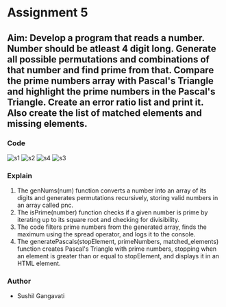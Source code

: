 # Assignment 5
## Aim: Develop a program that reads a number. Number should be atleast 4 digit long. Generate all possible permutations and combinations of that number and find prime from that. Compare the prime numbers array with Pascal's Triangle and highlight the prime numbers in the Pascal's Triangle. Create an error ratio list and print it. Also create the list of matched elements and missing elements.

### Code
![s1](https://github.com/SushilInventyv/Training_Inventyv/assets/153286178/a059526a-3887-4df5-a65c-c41b3ab2ffca)
![s2](https://github.com/SushilInventyv/Training_Inventyv/assets/153286178/7e72556a-eeb0-4fb0-aa03-c5532aa05b9e)
![s4](https://github.com/SushilInventyv/Training_Inventyv/assets/153286178/1044598f-5f90-4edd-9210-25e9f3e3f680)
![s3](https://github.com/SushilInventyv/Training_Inventyv/assets/153286178/b3e9fe7b-0c50-483c-85ca-96f210aa39a3)

### Explain
1. The genNums(num) function converts a number into an array of its digits and generates permutations recursively, storing valid numbers in an array called pnc.
2. The isPrime(number) function checks if a given number is prime by iterating up to its square root and checking for divisibility.
3. The code filters prime numbers from the generated array, finds the maximum using the spread operator, and logs it to the console.
4. The generatePascals(stopElement, primeNumbers, matched_elements) function creates Pascal's Triangle with prime numbers, stopping when an element is greater than or equal to stopElement, and displays it in an HTML element.

### Author
- Sushil Gangavati
